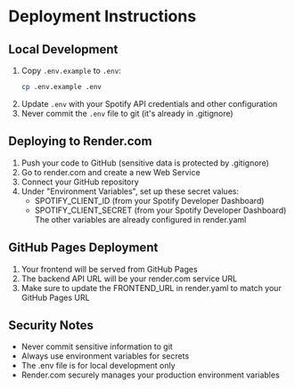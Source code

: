 # Deployment Instructions

## Local Development
1. Copy `.env.example` to `.env`:
   ```bash
   cp .env.example .env
   ```
2. Update `.env` with your Spotify API credentials and other configuration
3. Never commit the `.env` file to git (it's already in .gitignore)

## Deploying to Render.com
1. Push your code to GitHub (sensitive data is protected by .gitignore)
2. Go to render.com and create a new Web Service
3. Connect your GitHub repository
4. Under "Environment Variables", set up these secret values:
   - SPOTIFY_CLIENT_ID (from your Spotify Developer Dashboard)
   - SPOTIFY_CLIENT_SECRET (from your Spotify Developer Dashboard)
   The other variables are already configured in render.yaml

## GitHub Pages Deployment
1. Your frontend will be served from GitHub Pages
2. The backend API URL will be your render.com service URL
3. Make sure to update the FRONTEND_URL in render.yaml to match your GitHub Pages URL

## Security Notes
- Never commit sensitive information to git
- Always use environment variables for secrets
- The .env file is for local development only
- Render.com securely manages your production environment variables